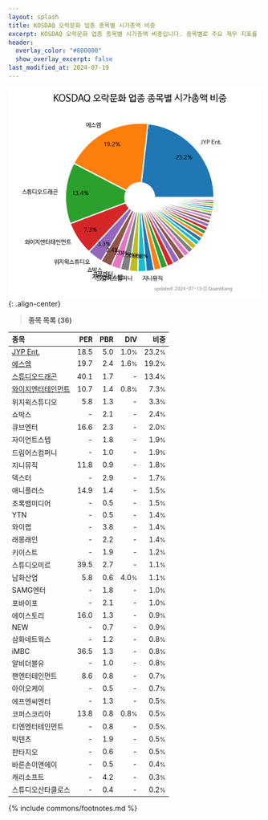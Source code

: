 ```yaml
---
layout: splash
title: KOSDAQ 오락문화 업종 종목별 시가총액 비중
excerpt: KOSDAQ 오락문화 업종 종목별 시가총액 비중입니다. 종목별로 주요 재무 지표를 함께 표시합니다.
header:
  overlay_color: "#800000"
  show_overlay_excerpt: false
last_modified_at: 2024-07-19
---
```



![KOSDAQ 오락문화 업종 종목별 시가총액 비중](/stats/sector/images/kosdaq_업종_오락문화_종목.png){: .align-center}


> **종목 목록 (36)**<a id="list"></a>

| **종목** | **PER** | **PBR** | **DIV** | **비중** |
| :------- | ------: | ------: | ------: | -------: |
| [JYP Ent.](/035900/) | 18.5 | 5.0 | 1.0<small>%</small> | 23.2<small>%</small> |
| [에스엠](/041510/) | 19.7 | 2.4 | 1.6<small>%</small> | 19.2<small>%</small> |
| [스튜디오드래곤](/253450/) | 40.1 | 1.7 | - | 13.4<small>%</small> |
| [와이지엔터테인먼트](/122870/) | 10.7 | 1.4 | 0.8<small>%</small> | 7.3<small>%</small> |
| 위지윅스튜디오 | 5.8 | 1.3 | - | 3.3<small>%</small> |
| 쇼박스 | - | 2.1 | - | 2.4<small>%</small> |
| 큐브엔터 | 16.6 | 2.3 | - | 2.0<small>%</small> |
| 자이언트스텝 | - | 1.8 | - | 1.9<small>%</small> |
| 드림어스컴퍼니 | - | 1.0 | - | 1.9<small>%</small> |
| 지니뮤직 | 11.8 | 0.9 | - | 1.8<small>%</small> |
| 덱스터 | - | 2.9 | - | 1.7<small>%</small> |
| 애니플러스 | 14.9 | 1.4 | - | 1.5<small>%</small> |
| 초록뱀미디어 | - | 0.5 | - | 1.5<small>%</small> |
| YTN | - | 0.5 | - | 1.4<small>%</small> |
| 와이랩 | - | 3.8 | - | 1.4<small>%</small> |
| 래몽래인 | - | 2.2 | - | 1.4<small>%</small> |
| 키이스트 | - | 1.9 | - | 1.2<small>%</small> |
| 스튜디오미르 | 39.5 | 2.7 | - | 1.1<small>%</small> |
| 남화산업 | 5.8 | 0.6 | 4.0<small>%</small> | 1.1<small>%</small> |
| SAMG엔터 | - | 1.8 | - | 1.0<small>%</small> |
| 포바이포 | - | 2.1 | - | 1.0<small>%</small> |
| 에이스토리 | 16.0 | 1.3 | - | 0.9<small>%</small> |
| NEW | - | 0.7 | - | 0.9<small>%</small> |
| 삼화네트웍스 | - | 1.2 | - | 0.8<small>%</small> |
| iMBC | 36.5 | 1.3 | - | 0.8<small>%</small> |
| 알비더블유 | - | 1.0 | - | 0.8<small>%</small> |
| 팬엔터테인먼트 | 8.6 | 0.8 | - | 0.7<small>%</small> |
| 아이오케이 | - | 0.5 | - | 0.7<small>%</small> |
| 에프엔씨엔터 | - | 1.3 | - | 0.5<small>%</small> |
| 코퍼스코리아 | 13.8 | 0.8 | 0.8<small>%</small> | 0.5<small>%</small> |
| 티엔엔터테인먼트 | - | 0.8 | - | 0.5<small>%</small> |
| 빅텐츠 | - | 1.9 | - | 0.5<small>%</small> |
| 판타지오 | - | 0.6 | - | 0.5<small>%</small> |
| 바른손이앤에이 | - | 0.5 | - | 0.4<small>%</small> |
| 캐리소프트 | - | 4.2 | - | 0.3<small>%</small> |
| 스튜디오산타클로스 | - | 0.4 | - | 0.2<small>%</small> |

{% include commons/footnotes.md %}